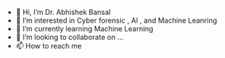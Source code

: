 - 👋 Hi, I’m Dr. Abhishek Bansal
- 👀 I’m interested in Cyber forensic , AI , and Machine Leanring 
- 🌱 I’m currently learning Machine Learning
- 💞️ I’m looking to collaborate on ...
- 📫 How to reach me 

<!---
abhiigntu/abhiigntu is a ✨ special ✨ repository because its `README.md` (this file) appears on your GitHub profile.
You can click the Preview link to take a look at your changes.
--->
